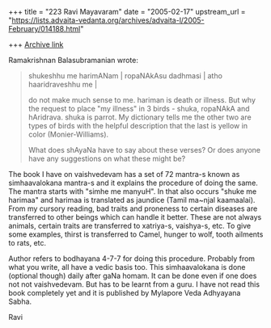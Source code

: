 +++
title = "223 Ravi Mayavaram"
date = "2005-02-17"
upstream_url = "https://lists.advaita-vedanta.org/archives/advaita-l/2005-February/014188.html"

+++
[Archive link](https://lists.advaita-vedanta.org/archives/advaita-l/2005-February/014188.html)

Ramakrishnan Balasubramanian wrote:

> 
> shukeshhu me harimANam | ropaNAkAsu dadhmasi | atho haaridraveshhu me | 
> 
> do not make much sense to me. hariman is death or illness. But why the
> request to place "my illness" in 3 birds - shuka, ropaNAkA and
> hAridrava. shuka is parrot. My dictionary tells me the other two are
> types of birds with the helpful description that the last is yellow in
> color (Monier-Williams).
> 
> What does shAyaNa have to say about these verses? Or does anyone have
> any suggestions on what these might be?
> 

The book I have on vaishvedevam  has a set of 72 mantra-s known as 
simhaavalokana mantra-s and it explains the procedure of doing the same. 
The mantra starts with "simhe me manyuH". In that also occurs "shuke me 
harimaa" and harimaa is translated as jaundice (Tamil ma~njal 
kaamaalai). From my cursory reading, bad traits and proneness to certain 
  diseases are transferred to other beings which can handle it better. 
These are not always animals, certain traits are transferred to 
xatriya-s, vaishya-s, etc. To give some examples, thirst is transferred 
to Camel, hunger to wolf, tooth ailments to rats, etc.

Author refers to bodhayana 4-7-7 for doing this procedure. Probably from 
what you write, all have a vedic basis too. This simhaavalokana is done 
(optional though) daily after gaNa homam. It can be done even if one 
does not not vaishvedevam. But has to be learnt from a guru. I have not 
read this book completely yet and it is published by Mylapore Veda 
Adhyayana Sabha.

Ravi


